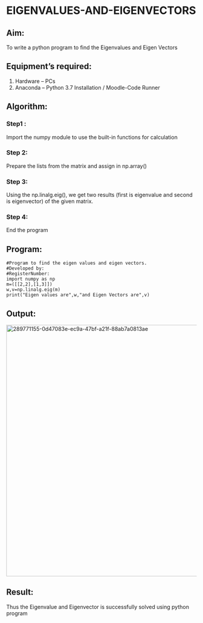 # EIGENVALUES-AND-EIGENVECTORS
## Aim:
To write a python program to find the Eigenvalues and Eigen Vectors
## Equipment’s required:
1. 	Hardware – PCs
2. 	Anaconda – Python 3.7 Installation / Moodle-Code Runner
## Algorithm:
### Step1 :
Import the numpy module to use the built-in functions for calculation
### Step 2: 
Prepare the lists from the matrix and assign in np.array()
### Step 3:
Using the np.linalg.eig(),  we get two results (first is eigenvalue and second is eigenvector) of the given matrix.
### Step 4: 
End the program
## Program:
```
#Program to find the eigen values and eigen vectors.
#Developed by: 
#RegisterNumber:
import numpy as np
m=([[2,2],[1,3]])
w,v=np.linalg.eig(m)
print("Eigen values are",w,"and Eigen Vectors are",v)
```
## Output:
<img width="664" alt="289771155-0d47083e-ec9a-47bf-a21f-88ab7a0813ae" src="https://github.com/Naveen1825/EIGENVALUES-AND-EIGENVECTORS/assets/138969868/f80f665a-7173-4a2a-9df7-29c89b26816f"><br>
## Result:
Thus the Eigenvalue and Eigenvector is successfully solved using python program
